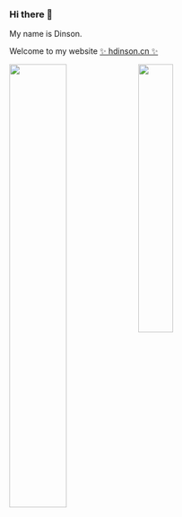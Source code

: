 ### Hi there 👋

My name is Dinson.

Welcome to my website [✨ hdinson.cn ✨](https://hdinson.cn)

<p align="left">
<img style="width:45%" align="left" src="https://github-readme-stats.vercel.app/api?username=hdinson&count_private=true&show_icons=true&hide=stars,prs&include_all_commits=true&line_height=34"/> 
<img style="width:35%" float="right" src="https://github-readme-stats.vercel.app/api/top-langs/?username=hdinson&layout=compact&hide=HTML" />
</p>
